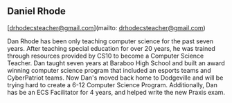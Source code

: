## Daniel Rhode

[drhodecsteacher@gmail.com](mailto: drhodecsteacher@gmail.com)

Dan Rhode has been only teaching computer science for the past seven years.  After teaching special education for over 20 years, he was trained through resources provided by CS10 to become a Computer Science Teacher. Dan taught seven years at Baraboo High School and built an award winning computer science program that included an esports teams and CyberPatriot teams.  Now Dan's moved back home to Dodgeville and will be trying hard to create a 6-12 Computer Science Program.   Additionally, Dan has be an ECS Facilitator for 4 years, and helped write the new Praxis exam.    